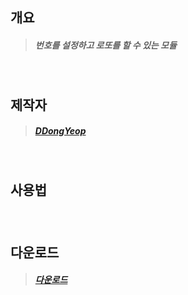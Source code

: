 ## 개요
  >##### 번호를 설정하고 로또를 할 수 있는 모듈
<br/>

## 제작자
  >##### [DDongYeop]

<br/>

## 사용법
  >#####

<br/>

## 다운로드 
  >##### [다운로드] 

<br/>







[DDongYeop]: https://github.com/DDongYeop "깃허브로 이동됩니다"
[다운로드]: https://drive.google.com/file/d/1cSrgbYns2R3mXQBy2gdnkYHJLLvBY6C9/view?usp=sharing "다운로드가 가능한 구귿 드라이브로 이동됩니다."
